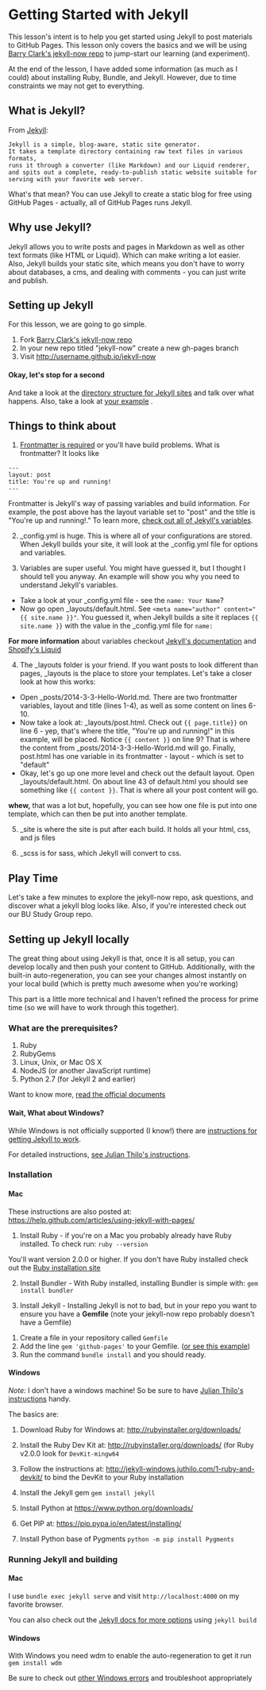 # Getting Started with Jekyll 

This lesson's intent is to help you get started using Jekyll to post materials to GitHub Pages. This lesson only covers the basics and we will be using [Barry Clark's jekyll-now repo](https://github.com/barryclark/jekyll-now) to jump-start our learning (and experiment). 

At the end of the lesson, I have added some information (as much as I could) about installing Ruby, Bundle, and Jekyll. However, due to time constraints we may not get to everything. 

## What is Jekyll? 

From [Jekyll](http://jekyllrb.com/docs/home/): 

```
Jekyll is a simple, blog-aware, static site generator. 
It takes a template directory containing raw text files in various formats, 
runs it through a converter (like Markdown) and our Liquid renderer, 
and spits out a complete, ready-to-publish static website suitable for 
serving with your favorite web server. 
```

What's that mean? You can use Jekyll to create a static blog for free using GitHub Pages - actually, all of GitHub Pages runs Jekyll. 

## Why use Jekyll? 

Jekyll allows you to write posts and pages in Markdown as well as other text formats (like HTML or Liquid). Which can make writing a lot easier. Also, Jekyll builds your static site, which means you don't have to worry about databases, a cms, and dealing with comments - you can just write and publish.  

## Setting up Jekyll 

For this lesson, we are going to go simple. 

 1. Fork [Barry Clark's jekyll-now repo](https://github.com/barryclark/jekyll-now)
 2. In your new repo titled "jekyll-now" create a new gh-pages branch
 3. Visit http://username.github.io/jekyll-now 

#### Okay, let's stop for a second

And take a look at the [directory structure for Jekyll sites](http://jekyllrb.com/docs/structure/) and talk over what happens. 
Also, take a look at [your example](http://tomhohenstein.com/jekyll-now)
. 

## Things to think about

1) [Frontmatter is required](https://help.github.com/articles/using-jekyll-with-pages/#frontmatter-is-required) or you'll have build problems. What is frontmatter? It looks like 

```
---
layout: post
title: You're up and running!
---
```
Frontmatter is Jekyll's way of passing variables and build information. For example, the post above has the layout variable set to "post" and the title is "You're up and running!." To learn more, [check out all of Jekyll's variables](http://jekyllrb.com/docs/variables/). 

2) _config.yml is huge. This is where all of your configurations are stored. When Jekyll builds your site, it will look at the _config.yml file for options and variables.

3) Variables are super useful. You might have guessed it, but I thought I should tell you anyway. An example will show you why you need to understand Jekyll's variables. 
 
 - Take a look at your _config.yml file - see the ``` name: Your Name ```? 
 - Now go open _layouts/default.html. See ``` <meta name="author" content="{{ site.name }}" ```. You guessed it, when Jekyll builds a site it replaces ``` {{ site.name }} ``` with the value in the _config.yml file for ```name: ```
 
**For more information** about variables checkout [Jekyll's documentation](http://jekyllrb.com/docs/variables/) and [Shopify's Liquid](https://github.com/Shopify/liquid/wiki)

4) The _layouts folder is your friend. If you want posts to look different than pages, _layouts is the place to store your templates. Let's take a closer look at how this works: 
 - Open _posts/2014-3-3-Hello-World.md. There are two frontmatter variables, layout and title (lines 1-4), as well as some content on lines 6-10. 
 - Now take a look at: _layouts/post.html. Check out ```{{ page.title}}``` on line 6 - yep, that's where the title, "You're up and running!" in this example, will be placed.  Notice ``` {{ content }} ``` on line 9? That is where the content from _posts/2014-3-3-Hello-World.md will go. Finally, post.html has one variable in its frontmatter - layout - which is set to "default" 
 - Okay, let's go up one more level and check out the default layout. Open _layouts/default.html. On about line 43 of default.html you should see something like ``` {{ content }} ```. That is where all your post content will go. 

**whew,** that was a lot but, hopefully, you can see how one file is put into one template, which can then be put into another template.

5) _site is where the site is put after each build. It holds all your html, css, and js files 

6) _scss is for sass, which Jekyll will convert to css. 

## Play Time 

Let's take a few minutes to explore the jekyll-now repo, ask questions, and discover what a jekyll blog looks like. Also, if you're interested check out our BU Study Group repo. 

## Setting up Jekyll locally 

The great thing about using Jekyll is that, once it is all setup, you can develop locally and then push your content to GitHub. Additionally, with the built-in auto-regeneration, you can see your changes almost instantly on your local build (which is pretty much awesome when you're working) 

This part is a little more technical and I haven't refined the process for prime time (so we will have to work through this together). 

### What are the prerequisites? 

 1. Ruby
 2. RubyGems
 3. Linux, Unix, or Mac OS X
 4. NodeJS (or another JavaScript runtime) 
 5. Python 2.7 (for Jekyll 2 and earlier) 

Want to know more, [read the official documents](http://jekyllrb.com/docs/installation/)

#### Wait, What about Windows? 

While Windows is not officially supported (I know!) there are [instructions for getting Jekyll to work](http://jekyllrb.com/docs/windows/#installation). 

For detailed instructions, [see Julian Thilo's instructions](http://jekyll-windows.juthilo.com/). 

### Installation 

#### Mac 

These instructions are also posted at: https://help.github.com/articles/using-jekyll-with-pages/

1) Install Ruby - if you're on a Mac you probably already have Ruby installed. To check run: ```ruby --version ```

You'll want version 2.0.0 or higher. If you don't have Ruby installed check out the [Ruby installation site](https://www.ruby-lang.org/en/documentation/installation/)

2) Install Bundler - With Ruby installed, installing Bundler is simple with: ``` gem install bundler ```

3) Install Jekyll - Installing Jekyll is not to bad, but in your repo you want to ensure you have a **Gemfile** (note your jekyll-now repo probably doesn't have a Gemfile) 

 1. Create a file in your repository called ```Gemfile``` 
 2. Add the line ``` gem 'github-pages' ``` to your Gemfile. ([or see this example](https://github.com/bulib/studyGroup/blob/gh-pages/Gemfile))
 3. Run the command ``` bundle install ``` and you should ready. 

#### Windows 

 *Note:* I don't have a windows machine! So be sure to have [Julian Thilo's instructions](http://jekyll-windows.juthilo.com/) handy.
 
 The basics are: 
 
 1) Download Ruby for Windows at: http://rubyinstaller.org/downloads/

 2) Install the Ruby Dev Kit at: http://rubyinstaller.org/downloads/ (for Ruby v2.0.0 look for ``` DevKit-mingw64 ```

 3) Follow the instructions at: http://jekyll-windows.juthilo.com/1-ruby-and-devkit/ to bind the DevKit to your Ruby installation

 4) Install the Jekyll gem ``` gem install jekyll ```
 
 5) Install Python at https://www.python.org/downloads/
 
 6) Get PIP at: https://pip.pypa.io/en/latest/installing/
 
 7) Install Python base of Pygments ``` python -m pip install Pygments ```
 
### Running Jekyll and building 

#### Mac 

I use ```bundle exec jekyll serve``` and visit ``` http://localhost:4000 ``` on my favorite browser. 

You can also check out the [Jekyll docs for more options](http://jekyllrb.com/docs/usage/) using ```jekyll build```

#### Windows 

With Windows you need wdm to enable the auto-regeneration to get it run ```gem install wdm```

Be sure to check out [other Windows errors](http://jekyll-windows.juthilo.com/5-running-jekyll/) and troubleshoot appropriately
